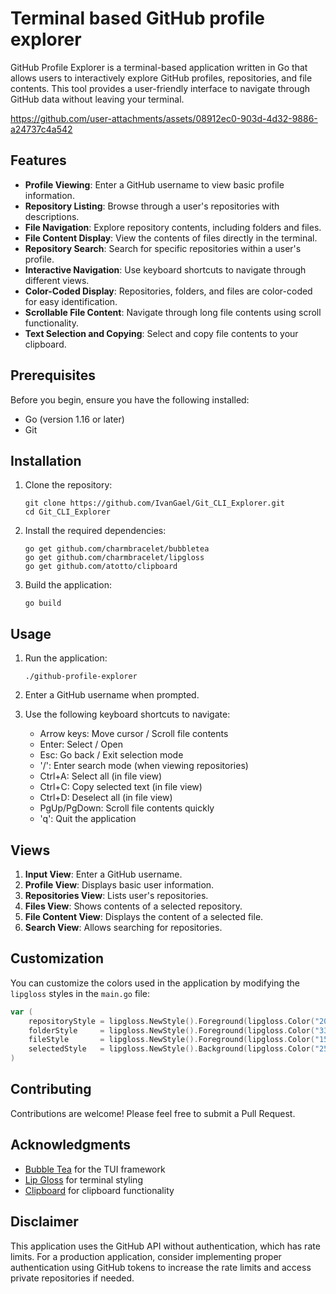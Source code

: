 # Terminal based GitHub profile explorer

GitHub Profile Explorer is a terminal-based application written in Go that allows users to interactively explore GitHub profiles, repositories, and file contents. This tool provides a user-friendly interface to navigate through GitHub data without leaving your terminal.

https://github.com/user-attachments/assets/08912ec0-903d-4d32-9886-a24737c4a542

## Features

- **Profile Viewing**: Enter a GitHub username to view basic profile information.
- **Repository Listing**: Browse through a user's repositories with descriptions.
- **File Navigation**: Explore repository contents, including folders and files.
- **File Content Display**: View the contents of files directly in the terminal.
- **Repository Search**: Search for specific repositories within a user's profile.
- **Interactive Navigation**: Use keyboard shortcuts to navigate through different views.
- **Color-Coded Display**: Repositories, folders, and files are color-coded for easy identification.
- **Scrollable File Content**: Navigate through long file contents using scroll functionality.
- **Text Selection and Copying**: Select and copy file contents to your clipboard.

## Prerequisites

Before you begin, ensure you have the following installed:
- Go (version 1.16 or later)
- Git

## Installation

1. Clone the repository:
   ```
   git clone https://github.com/IvanGael/Git_CLI_Explorer.git
   cd Git_CLI_Explorer
   ```

2. Install the required dependencies:
   ```
   go get github.com/charmbracelet/bubbletea
   go get github.com/charmbracelet/lipgloss
   go get github.com/atotto/clipboard
   ```

3. Build the application:
   ```
   go build
   ```

## Usage

1. Run the application:
   ```
   ./github-profile-explorer
   ```

2. Enter a GitHub username when prompted.

3. Use the following keyboard shortcuts to navigate:
   - Arrow keys: Move cursor / Scroll file contents
   - Enter: Select / Open
   - Esc: Go back / Exit selection mode
   - '/': Enter search mode (when viewing repositories)
   - Ctrl+A: Select all (in file view)
   - Ctrl+C: Copy selected text (in file view)
   - Ctrl+D: Deselect all (in file view)
   - PgUp/PgDown: Scroll file contents quickly
   - 'q': Quit the application

## Views

1. **Input View**: Enter a GitHub username.
2. **Profile View**: Displays basic user information.
3. **Repositories View**: Lists user's repositories.
4. **Files View**: Shows contents of a selected repository.
5. **File Content View**: Displays the content of a selected file.
6. **Search View**: Allows searching for repositories.

## Customization

You can customize the colors used in the application by modifying the `lipgloss` styles in the `main.go` file:

```go
var (
	repositoryStyle = lipgloss.NewStyle().Foreground(lipgloss.Color("205"))
	folderStyle     = lipgloss.NewStyle().Foreground(lipgloss.Color("33"))
	fileStyle       = lipgloss.NewStyle().Foreground(lipgloss.Color("15"))
	selectedStyle   = lipgloss.NewStyle().Background(lipgloss.Color("25"))
)
```

## Contributing

Contributions are welcome! Please feel free to submit a Pull Request.

## Acknowledgments

- [Bubble Tea](https://github.com/charmbracelet/bubbletea) for the TUI framework
- [Lip Gloss](https://github.com/charmbracelet/lipgloss) for terminal styling
- [Clipboard](https://github.com/atotto/clipboard) for clipboard functionality

## Disclaimer

This application uses the GitHub API without authentication, which has rate limits. For a production application, consider implementing proper authentication using GitHub tokens to increase the rate limits and access private repositories if needed.